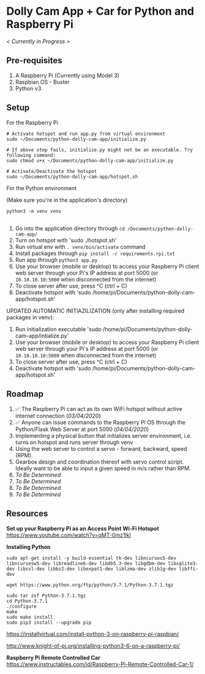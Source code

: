 # Dolly Cam App + Car for Python and Raspberry Pi

_< Currently in Progress >_

## Pre-requisites

1. A Raspberry Pi (Currently using Model 3)
2. Raspbian OS - Buster
3. Python v3

## Setup

For the Raspberry Pi

```
# Activate hotspot and run app.py from virtual environment
sudo ~/Documents/python-dolly-cam-app/initialize.py

# If above step fails, initialize.py might not be an executable. Try following command:
sudo chmod u+x ~/Documents/python-dolly-cam-app/initialize.py

# Activate/Deactivate the hotspot
sudo ~/Documents/python-dolly-cam-app/hotspot.sh
```

For the Python environment

(Make sure you're in the application's directory)

```
python3 -m venv venv
```

## 

1. Go into the application directory through `cd /Documents/python-dolly-cam-app/`
2. Turn on hotspot with 'sudo ./hotspot.sh'
3. Run virtual env with `. venv/bin/activate` command
4. Install packages through `pip install -r requirements.rpi.txt`
5. Run app through `python3 app.py`
6. Use your browser (mobile or desktop) to access your Raspberry Pi client web server through your Pi's IP address at port 5000 (or `10.10.10.10:5000` when disconnected from the internet)
7. To close server after use, press ^C (ctrl + C)
8. Deactivate hotspot with 'sudo /home/pi/Documents/python-dolly-cam-app/hotspot.sh'

UPDATED AUTOMATIC INITIAZILIZATION (only after installing required packages in venv):
1. Run initialization executable 'sudo /home/pi/Documents/python-dolly-cam-app/intialize.py'
2. Use your browser (mobile or desktop) to access your Raspberry Pi client web server through your Pi's IP address at port 5000 (or `10.10.10.10:5000` when disconnected from the internet)
3. To close server after use, press ^C (ctrl + C)
4. Deactivate hotspot with 'sudo /home/pi/Documents/python-dolly-cam-app/hotspot.sh'

## Roadmap

1. ✅ The Raspberry Pi can act as its own WiFi hotspot without active internet connection (_03/04/2020_)
2. ✅ Anyone can issue commands to the Raspberry Pi OS through the Python/Flask Web Server at port 5000 (_04/04/2020_)
3. Implementing a physical button that initializes server environment, i.e. turns on hotspot and runs server through venv
4. Using the web server to control a servo - forward, backward, speed (RPM).
5. Gearbox design and coordination thereof with servo control script. Ideally want to be able to input a given speed in m/s rather than RPM.
6. _*To Be Determined*_
7. _*To Be Determined*_
8. _*To Be Determined*_
10. _*To Be Determined*_



## Resources

**Set up your Raspberry Pi as an Access Point Wi-Fi Hotspot**
https://www.youtube.com/watch?v=qMT-0mz1lkI

**Installing Python**
```
sudo apt-get install -y build-essential tk-dev libncurses5-dev libncursesw5-dev libreadline6-dev libdb5.3-dev libgdbm-dev libsqlite3-dev libssl-dev libbz2-dev libexpat1-dev liblzma-dev zlib1g-dev libffi-dev

wget https://www.python.org/ftp/python/3.7.1/Python-3.7.1.tgz

sudo tar zxf Python-3.7.1.tgz
cd Python-3.7.1
./configure
make
sudo make install
sudo pip3 install --upgrade pip
```

https://installvirtual.com/install-python-3-on-raspberry-pi-raspbian/

http://www.knight-of-pi.org/installing-python3-6-on-a-raspberry-pi/


**Raspberry Pi Remote Controlled Car**
https://www.instructables.com/id/Raspberry-Pi-Remote-Controlled-Car-1/
